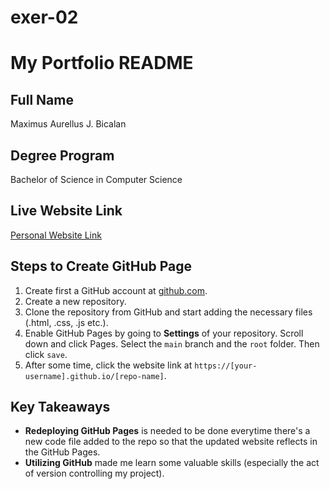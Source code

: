 # exer-02

# My Portfolio README

## Full Name
Maximus Aurellus J. Bicalan

## Degree Program
Bachelor of Science in Computer Science

## Live Website Link
 [Personal Website Link](https://max-ims.github.io/exer-02/)

## Steps to Create GitHub Page
1. Create first a GitHub account at [github.com](https://github.com).
2. Create a new repository.
3. Clone the repository from GitHub and start adding the necessary files (.html, .css, .js etc.).
4. Enable GitHub Pages by going to **Settings** of your repository. Scroll down and click Pages. Select the `main` branch and the `root` folder. Then click `save`.
5. After some time, click the website link at `https://[your-username].github.io/[repo-name]`.


## Key Takeaways
- **Redeploying GitHub Pages** is needed to be done everytime there's a new code file added to the repo so that the updated website reflects in the GitHub Pages. 
- **Utilizing GitHub** made me learn some valuable skills (especially the act of version controlling my project).

